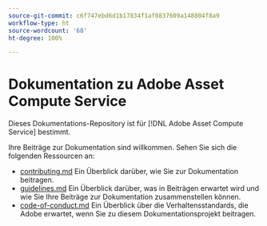 ```yaml
---
source-git-commit: c6f747ebd6d1b17834f1af0837609a148804f8a9
workflow-type: ht
source-wordcount: '68'
ht-degree: 100%

---
```

# Dokumentation zu Adobe Asset Compute Service

Dieses Dokumentations-Repository ist für [!DNL Adobe Asset Compute Service] bestimmt.

Ihre Beiträge zur Dokumentation sind willkommen. Sehen Sie sich die folgenden Ressourcen an:

* [contributing.md](contributing.md) Ein Überblick darüber, wie Sie zur Dokumentation beitragen.
* [guidelines.md](guidelines.md) Ein Überblick darüber, was in Beiträgen erwartet wird und wie Sie Ihre Beiträge zur Dokumentation zusammenstellen können.
* [code-of-conduct.md](code-of-conduct.md) Ein Überblick über die Verhaltensstandards, die Adobe erwartet, wenn Sie zu diesem Dokumentationsprojekt beitragen.
